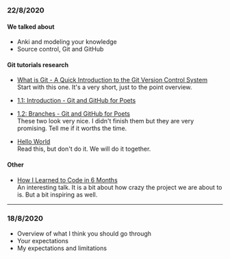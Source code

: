 ### 22/8/2020

#### We talked about

- Anki and modeling your knowledge
- Source control, Git and GitHub

#### Git tutorials research

- [What is Git - A Quick Introduction to the Git Version Control System](https://www.youtube.com/watch?v=OqmSzXDrJBk)  
Start with this one. It's a very short, just to the point overview.


- [1.1: Introduction - Git and GitHub for Poets](https://www.youtube.com/watch?v=BCQHnlnPusY)  
- [1.2: Branches - Git and GitHub for Poets](https://www.youtube.com/watch?v=oPpnCh7InLY)  
These two look very nice. I didn't finish them but they are very promising. Tell me if it worths the time.


- [Hello World](https://guides.github.com/activities/hello-world/)  
Read this, but don't do it. We will do it together.


#### Other

- [How I Learned to Code in 6 Months](https://www.youtube.com/watch?v=3IlaxZf3-s8)  
An interesting talk. It is a bit about how crazy the project we are about to is. But a bit inspiring as well.


---

### 18/8/2020

- Overview of what I think you should go through
- Your expectations
- My expectations and limitations

